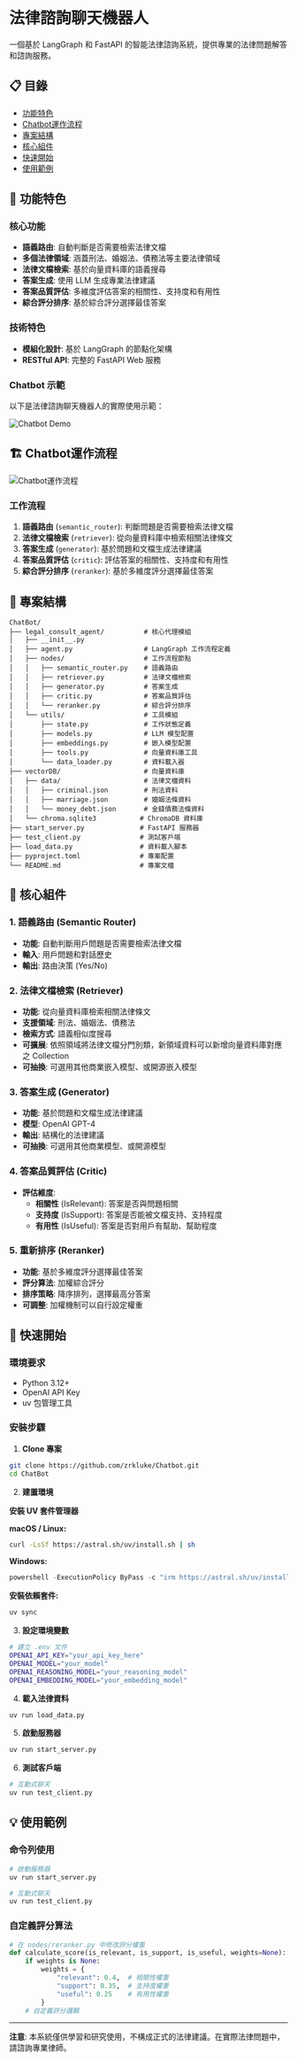 # 法律諮詢聊天機器人

一個基於 LangGraph 和 FastAPI 的智能法律諮詢系統，提供專業的法律問題解答和諮詢服務。

## 📋 目錄

- [功能特色](#功能特色)
- [Chatbot運作流程](#Chatbot運作流程)
- [專案結構](#專案結構)
- [核心組件](#核心組件)
- [快速開始](#快速開始)
- [使用範例](#使用範例)


<a id="功能特色"></a>
## 🚀 功能特色

### 核心功能
- **語義路由**: 自動判斷是否需要檢索法律文檔
- **多個法律領域**: 涵蓋刑法、婚姻法、債務法等主要法律領域
- **法律文檔檢索**: 基於向量資料庫的語義搜尋
- **答案生成**: 使用 LLM 生成專業法律建議
- **答案品質評估**: 多維度評估答案的相關性、支持度和有用性
- **綜合評分排序**: 基於綜合評分選擇最佳答案

### 技術特色
- **模組化設計**: 基於 LangGraph 的節點化架構
- **RESTful API**: 完整的 FastAPI Web 服務

### Chatbot 示範

以下是法律諮詢聊天機器人的實際使用示範：

![Chatbot Demo](./asset/chatbot_demo.png)


<a id="Chatbot運作流程"></a>
## 🏗️ Chatbot運作流程

![Chatbot運作流程](asset/chatbot_flowchart.svg)

### 工作流程

1. **語義路由** (`semantic_router`): 判斷問題是否需要檢索法律文檔
2. **法律文檔檢索** (`retriever`): 從向量資料庫中檢索相關法律條文
3. **答案生成** (`generator`): 基於問題和文檔生成法律建議
4. **答案品質評估** (`critic`): 評估答案的相關性、支持度和有用性
5. **綜合評分排序** (`reranker`): 基於多維度評分選擇最佳答案


<a id="專案結構"></a>
## 📁 專案結構

```
ChatBot/
├── legal_consult_agent/          # 核心代理模組
│   ├── __init__.py
│   ├── agent.py                  # LangGraph 工作流程定義
│   ├── nodes/                    # 工作流程節點
│   │   ├── semantic_router.py    # 語義路由
│   │   ├── retriever.py          # 法律文檔檢索
│   │   ├── generator.py          # 答案生成
│   │   ├── critic.py             # 答案品質評估
│   │   └── reranker.py           # 綜合評分排序
│   └── utils/                    # 工具模組
│       ├── state.py              # 工作狀態定義
│       ├── models.py             # LLM 模型配置
│       ├── embeddings.py         # 嵌入模型配置
│       ├── tools.py              # 向量資料庫工具
│       └── data_loader.py        # 資料載入器
├── vectorDB/                     # 向量資料庫
│   ├── data/                     # 法律文檔資料
│   │   ├── criminal.json         # 刑法資料
│   │   ├── marriage.json         # 婚姻法條資料
│   │   └── money_debt.json       # 金錢債務法條資料
│   └── chroma.sqlite3           # ChromaDB 資料庫
├── start_server.py              # FastAPI 服務器
├── test_client.py               # 測試客戶端
├── load_data.py                 # 資料載入腳本
├── pyproject.toml               # 專案配置
└── README.md                    # 專案文檔
```

<a id="核心組件"></a>
## 🔧 核心組件

### 1. 語義路由 (Semantic Router)
- **功能**: 自動判斷用戶問題是否需要檢索法律文檔
- **輸入**: 用戶問題和對話歷史
- **輸出**: 路由決策 (Yes/No)

### 2. 法律文檔檢索 (Retriever)
- **功能**: 從向量資料庫檢索相關法律條文
- **支援領域**: 刑法、婚姻法、債務法
- **檢索方式**: 語義相似度搜尋
- **可擴展**: 依照領域將法律文檔分門別類，新領域資料可以新增向量資料庫對應之 Collection
- **可抽換**: 可選用其他商業嵌入模型、或開源嵌入模型

### 3. 答案生成 (Generator)
- **功能**: 基於問題和文檔生成法律建議
- **模型**: OpenAI GPT-4
- **輸出**: 結構化的法律建議
- **可抽換**: 可選用其他商業模型、或開源模型

### 4. 答案品質評估 (Critic)
- **評估維度**:
  - **相關性** (IsRelevant): 答案是否與問題相關
  - **支持度** (IsSupport): 答案是否能被文檔支持、支持程度
  - **有用性** (IsUseful): 答案是否對用戶有幫助、幫助程度

### 5. 重新排序 (Reranker)
- **功能**: 基於多維度評分選擇最佳答案
- **評分算法**: 加權綜合評分
- **排序策略**: 降序排列，選擇最高分答案
- **可調整**: 加權機制可以自行設定權重


<a id="快速開始"></a>
## 🚀 快速開始

### 環境要求

- Python 3.12+
- OpenAI API Key
- uv 包管理工具

### 安裝步驟

1. **Clone 專案**
```bash
git clone https://github.com/zrkluke/Chatbot.git
cd ChatBot
```

2. **建置環境**

**安裝 UV 套件管理器**

**macOS / Linux:**
```bash
curl -LsSf https://astral.sh/uv/install.sh | sh
```

**Windows:**
```powershell
powershell -ExecutionPolicy ByPass -c "irm https://astral.sh/uv/install.ps1 | iex"
```

**安裝依賴套件:**
```bash
uv sync
```

3. **設定環境變數**
```bash
# 建立 .env 文件
OPENAI_API_KEY="your_api_key_here"
OPENAI_MODEL="your_model"
OPENAI_REASONING_MODEL="your_reasoning_model"
OPENAI_EMBEDDING_MODEL="your_embedding_model"
```

4. **載入法律資料**
```bash
uv run load_data.py
```

5. **啟動服務器**
```bash
uv run start_server.py
```

6. **測試客戶端**
```bash
# 互動式聊天
uv run test_client.py
```


<a id="使用範例"></a>
## 💡 使用範例

### 命令列使用

```bash
# 啟動服務器
uv run start_server.py
```

```bash
# 互動式聊天
uv run test_client.py
```


### 自定義評分算法

```python
# 在 nodes/reranker.py 中修改評分權重
def calculate_score(is_relevant, is_support, is_useful, weights=None):
    if weights is None:
        weights = {
            "relevant": 0.4,  # 相關性權重
            "support": 0.35,  # 支持度權重
            "useful": 0.25    # 有用性權重
        }
    # 自定義評分邏輯
```

---

**注意**: 本系統僅供學習和研究使用，不構成正式的法律建議。在實際法律問題中，請諮詢專業律師。
